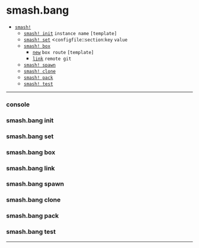 # smash.bang

- [`smash!`](#console)
  - [`smash! init`](#smashbang-init) `instance name` `[template]`
  - [`smash! set`](#smashbang-set) \<`configfile`::`section`:`key` `value`
  - [`smash! box`](#smashbang-box)
    - [`new`](#smashbang-box-new) `box route` `[template]`
    - [`link`](#smashbang-box-link) `remote git` 
  - [`smash! spawn`](#smashbang-spawn)
  - [`smash! clone`](#smashbang-clone)
  - [`smash! pack`](#smashbang-pack)
  - [`smash! test`](#smashbang-test)
---

### console

### smash.bang init

### smash.bang set

### smash.bang box

### smash.bang link

### smash.bang spawn

### smash.bang clone


### smash.bang pack

### smash.bang test


---
